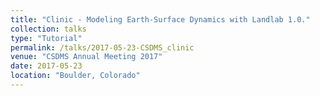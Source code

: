 ```yaml
---
title: "Clinic - Modeling Earth-Surface Dynamics with Landlab 1.0."
collection: talks
type: "Tutorial"
permalink: /talks/2017-05-23-CSDMS_clinic
venue: "CSDMS Annual Meeting 2017"
date: 2017-05-23
location: "Boulder, Colorado"
---
```


